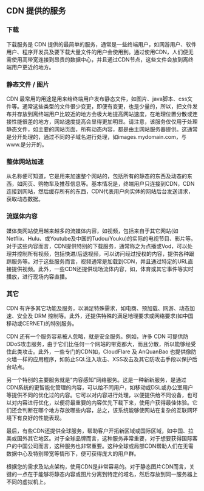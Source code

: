 ## CDN 提供的服务

### 下载

下载服务是 CDN 提供的最简单的服务，通常是一些终端用户，如网游用户、软件用户、程序开发员及要下载大量文件的用户会使用到。通过使用CDN，人们便无需使用高带宽连接到昂贵的数据中心，并且通过CDN节点，这些文件会放到离终端用户更近的地方。



### 静态文件 / 图片

CDN 最常用的用途是用来给终端用户发布静态文件，如图片、java脚本、css文件等。通常这些类型的文件很少变更，即便有变更，也是少量的，所以，把文件发布并存放到离终端用户比较近的地方会极大地提高网站速度，在地理位置分散或连接性能很差的地方，网站速度提高会显得更加明显。请注意，该服务仅仅用于处理静态文件，如主要的网站页面，所有动态内容，都是由主网站服务器提供。这通常是分开处理的，通过不同的子域名进行处理，如images.mydomain.com，与www.是分开的。


### 整体网站加速

从名称便可知道，它是用来加速整个网站的，包括所有的静态的东西及动态的东西，如网页、购物车及推荐信息等。基本情况是，终端用户只连接到CDN，CDN连接到网站，然后缓存所有的东西，CDN代表用户向实体的网站后台发送请求，获取动态数据。</p>


### 流媒体内容

媒体类网站使用越来越多的流媒体内容，如视频，包括来自于其它网站(如Netflix、Hulu、或Youtube及中国的Tudou/Youku)的实际的电视节目、影片等。对于这些内容而言，CDN提供特别的下载服务，通常称之为点播或Vod，可以处理并控制所有视频，包括快进/后退视频，可以访问经过授权的内容，提供各种跟踪服务等。对于这些服务而言，视频通常是加载到CDN，并且通过特定的URL直接提供视频。此外，一些CDN还提供现场流体内容，如，体育或其它事件等实时播放，进行现场内容直播。


### 其它

CDN 有许多其它功能及服务，以满足特殊需求，如电商、预加载、网游、动态加速、安全及 DRM 控制等。此外，还提供特殊的满足地理要求或网络要求(如中国移动或CERNET)的特别服务。

CDN 还有一个服务容易被人忽略，就是安全服务。例如，许多 CDN 可提供防DDoS攻击服务，由于它们比任何一个网站的带宽都大，而且分散，所以能够经受住此类攻击。此外，一些专门的CDN如，CloudFlare 及 AnQuanBao 也提供像防火墙一样的应用程序，如防止SQL注入攻击、XSS攻击及其它防攻击手段以保护后台站点。

另一个特别的主要服务就是“内容感知”网络服务。这是一种新新服务，是通过CDN系统的更智能化管理的内容，可以给不同用户，如移动或DSL或办公室用户等提供不同的优化过的内容。它可以对内容进行处理，以便提供给不同设备，也可以对内容进行优化，以便将最重要的内容优先下载下来，使用户获得最佳体验。它们还会判断在哪个地方存放哪些内容，总之，该系统能够使网站在复杂的互联网环境下有良好的性能表现。

最后，有些CDN还提供全球服务，帮助客户开拓新区域或国际区域，如中国、拉美或国外其它地区。对于全球品牌而言，这种服务非常重要，对于想要获得国际客户的中国公司而言，这种服务也非常重要。这种全球或局部CDN帮助人们在无需数据中心及特别带宽等情形下，便可获得庞大的用户群。

根据您的需求及站点架构，使用CDN是非常容易的。对于静态图片CDN而言，关键的一点在于能够将静态内容或图片分离到特定的域名，然后存放到同一服务器上不同的虚拟机上。
